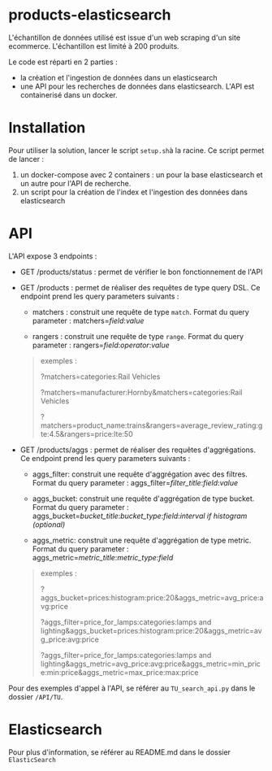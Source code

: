 # products-elasticsearch
L'échantillon de données utilisé est issue d'un web scraping d'un site ecommerce. L'échantillon est limité à 200 produits.

Le code est réparti en 2 parties :
- la création et l'ingestion de données dans un elasticsearch
- une API pour les recherches de données dans elasticsearch. L'API est containerisé dans un docker.

# Installation
Pour utiliser la solution, lancer le script `setup.sh`à la racine.
Ce script permet de lancer :
1. un docker-compose avec 2 containers : un pour la base elasticsearch et un autre pour l'API de recherche.
2. un script pour la création de l'index et l'ingestion des données dans elasticsearch

# API
L'API expose 3 endpoints :
- GET /products/status : permet de vérifier le bon fonctionnement de l'API
- GET /products : permet de réaliser des requêtes de type query DSL. Ce endpoint prend les query parameters suivants :
    -  matchers : construit une requête de type `match`. Format du query parameter : matchers=*field*:*value*
       
    -  rangers : construit une requête de type `range`. Format du query parameter : rangers=*field*:*operator*:*value*

    >exemples : 
    >
    >?matchers=categories:Rail Vehicles
    >
    >?matchers=manufacturer:Hornby&matchers=categories:Rail Vehicles
    >
    >?matchers=product_name:trains&rangers=average_review_rating:gte:4.5&rangers=price:lte:50

- GET /products/aggs : permet de réaliser des requêtes d'aggrégations. Ce endpoint prend les query parameters suivants :
    - aggs_filter: construit une requête d'aggrégation avec des filtres. Format du query parameter : aggs_filter=*filter_title*:*field*:*value*

    - aggs_bucket: construit une requête d'aggrégation de type bucket. Format du query parameter : aggs_bucket=*bucket_title*:*bucket_type*:*field*:*interval if histogram (optional)*

    - aggs_metric: construit une requête d'aggrégation de type metric. Format du query parameter : aggs_metric=*metric_title*:*metric_type*:*field*

    >exemples : 
    >
    >?aggs_bucket=prices:histogram:price:20&aggs_metric=avg_price:avg:price
    >
    >?aggs_filter=price_for_lamps:categories:lamps and lighting&aggs_bucket=prices:histogram:price:20&aggs_metric=avg_price:avg:price
    >
    >?aggs_filter=price_for_lamps:categories:lamps and lighting&aggs_metric=avg_price:avg:price&aggs_metric=min_price:min:price&aggs_metric=max_price:max:price

Pour des exemples d'appel à l'API, se référer au `TU_search_api.py` dans le dossier `/API/TU`.

# Elasticsearch
Pour plus d'information, se référer au README.md dans le dossier `ElasticSearch`